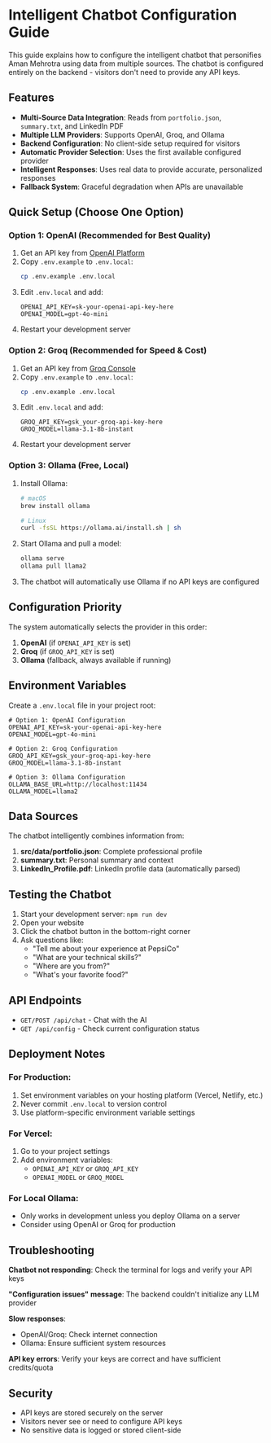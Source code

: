 # Intelligent Chatbot Configuration Guide

This guide explains how to configure the intelligent chatbot that personifies Aman Mehrotra using data from multiple sources. The chatbot is configured entirely on the backend - visitors don't need to provide any API keys.

## Features

- **Multi-Source Data Integration**: Reads from `portfolio.json`, `summary.txt`, and LinkedIn PDF
- **Multiple LLM Providers**: Supports OpenAI, Groq, and Ollama
- **Backend Configuration**: No client-side setup required for visitors
- **Automatic Provider Selection**: Uses the first available configured provider
- **Intelligent Responses**: Uses real data to provide accurate, personalized responses
- **Fallback System**: Graceful degradation when APIs are unavailable

## Quick Setup (Choose One Option)

### Option 1: OpenAI (Recommended for Best Quality)

1. Get an API key from [OpenAI Platform](https://platform.openai.com/api-keys)
2. Copy `.env.example` to `.env.local`:
   ```bash
   cp .env.example .env.local
   ```
3. Edit `.env.local` and add:
   ```env
   OPENAI_API_KEY=sk-your-openai-api-key-here
   OPENAI_MODEL=gpt-4o-mini
   ```
4. Restart your development server

### Option 2: Groq (Recommended for Speed & Cost)

1. Get an API key from [Groq Console](https://console.groq.com/keys)
2. Copy `.env.example` to `.env.local`:
   ```bash
   cp .env.example .env.local
   ```
3. Edit `.env.local` and add:
   ```env
   GROQ_API_KEY=gsk_your-groq-api-key-here
   GROQ_MODEL=llama-3.1-8b-instant
   ```
4. Restart your development server

### Option 3: Ollama (Free, Local)

1. Install Ollama:
   ```bash
   # macOS
   brew install ollama
   
   # Linux
   curl -fsSL https://ollama.ai/install.sh | sh
   ```

2. Start Ollama and pull a model:
   ```bash
   ollama serve
   ollama pull llama2
   ```

3. The chatbot will automatically use Ollama if no API keys are configured

## Configuration Priority

The system automatically selects the provider in this order:
1. **OpenAI** (if `OPENAI_API_KEY` is set)
2. **Groq** (if `GROQ_API_KEY` is set)  
3. **Ollama** (fallback, always available if running)

## Environment Variables

Create a `.env.local` file in your project root:

```env
# Option 1: OpenAI Configuration
OPENAI_API_KEY=sk-your-openai-api-key-here
OPENAI_MODEL=gpt-4o-mini

# Option 2: Groq Configuration  
GROQ_API_KEY=gsk_your-groq-api-key-here
GROQ_MODEL=llama-3.1-8b-instant

# Option 3: Ollama Configuration
OLLAMA_BASE_URL=http://localhost:11434
OLLAMA_MODEL=llama2
```

## Data Sources

The chatbot intelligently combines information from:

1. **src/data/portfolio.json**: Complete professional profile
2. **summary.txt**: Personal summary and context
3. **LinkedIn_Profile.pdf**: LinkedIn profile data (automatically parsed)

## Testing the Chatbot

1. Start your development server: `npm run dev`
2. Open your website
3. Click the chatbot button in the bottom-right corner
4. Ask questions like:
   - "Tell me about your experience at PepsiCo"
   - "What are your technical skills?"
   - "Where are you from?"
   - "What's your favorite food?"

## API Endpoints

- `GET/POST /api/chat` - Chat with the AI
- `GET /api/config` - Check current configuration status

## Deployment Notes

### For Production:
1. Set environment variables on your hosting platform (Vercel, Netlify, etc.)
2. Never commit `.env.local` to version control
3. Use platform-specific environment variable settings

### For Vercel:
1. Go to your project settings
2. Add environment variables:
   - `OPENAI_API_KEY` or `GROQ_API_KEY`
   - `OPENAI_MODEL` or `GROQ_MODEL`

### For Local Ollama:
- Only works in development unless you deploy Ollama on a server
- Consider using OpenAI or Groq for production

## Troubleshooting

**Chatbot not responding**: Check the terminal for logs and verify your API keys

**"Configuration issues" message**: The backend couldn't initialize any LLM provider

**Slow responses**: 
- OpenAI/Groq: Check internet connection
- Ollama: Ensure sufficient system resources

**API key errors**: Verify your keys are correct and have sufficient credits/quota

## Security

- API keys are stored securely on the server
- Visitors never see or need to configure API keys
- No sensitive data is logged or stored client-side
